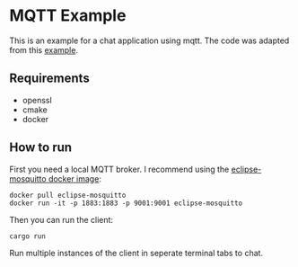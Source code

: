 # MQTT Example
This is an example for a chat application using mqtt.
The code was adapted from this [example](https://github.com/eclipse/paho.mqtt.rust/blob/master/examples/mqttrs_chat.rs).

## Requirements
- openssl
- cmake
- docker

## How to run
First you need a local MQTT broker.
I recommend using the [eclipse-mosquitto docker image](https://hub.docker.com/_/eclipse-mosquitto/):
```
docker pull eclipse-mosquitto
docker run -it -p 1883:1883 -p 9001:9001 eclipse-mosquitto
```
Then you can run the client:
```
cargo run
```
Run multiple instances of the client in seperate terminal tabs to chat.